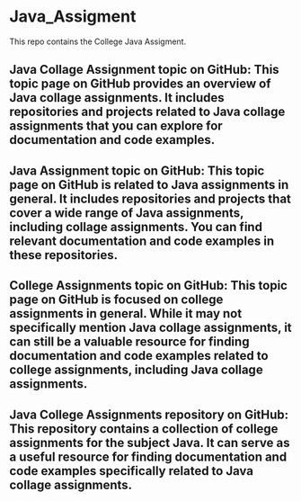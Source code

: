 # Java_Assigment
 This repo contains the College Java Assigment.

## Java Collage Assignment topic on GitHub: This topic page on GitHub provides an overview of Java collage assignments. It includes repositories and projects related to Java collage assignments that you can explore for documentation and code examples.

## Java Assignment topic on GitHub: This topic page on GitHub is related to Java assignments in general. It includes repositories and projects that cover a wide range of Java assignments, including collage assignments. You can find relevant documentation and code examples in these repositories.

## College Assignments topic on GitHub: This topic page on GitHub is focused on college assignments in general. While it may not specifically mention Java collage assignments, it can still be a valuable resource for finding documentation and code examples related to college assignments, including Java collage assignments.

## Java College Assignments repository on GitHub: This repository contains a collection of college assignments for the subject Java. It can serve as a useful resource for finding documentation and code examples specifically related to Java collage assignments.
